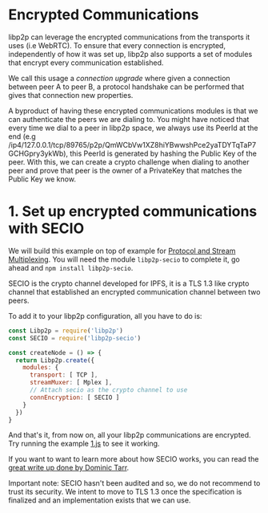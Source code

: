 # Encrypted Communications

libp2p can leverage the encrypted communications from the transports it uses (i.e WebRTC). To ensure that every connection is encrypted, independently of how it was set up, libp2p also supports a set of modules that encrypt every communication established.

We call this usage a _connection upgrade_ where given a connection between peer A to peer B, a protocol handshake can be performed that gives that connection new properties.

A byproduct of having these encrypted communications modules is that we can authenticate the peers we are dialing to. You might have noticed that every time we dial to a peer in libp2p space, we always use its PeerId at the end (e.g /ip4/127.0.0.1/tcp/89765/p2p/QmWCbVw1XZ8hiYBwwshPce2yaTDYTqTaP7GCHGpry3ykWb), this PeerId is generated by hashing the Public Key of the peer. With this, we can create a crypto challenge when dialing to another peer and prove that peer is the owner of a PrivateKey that matches the Public Key we know.

# 1. Set up encrypted communications with SECIO

We will build this example on top of example for [Protocol and Stream Multiplexing](../protocol-and-stream-multiplexing). You will need the module `libp2p-secio` to complete it, go ahead and `npm install libp2p-secio`.

SECIO is the crypto channel developed for IPFS, it is a TLS 1.3 like crypto channel that established an encrypted communication channel between two peers.

To add it to your libp2p configuration, all you have to do is:

```JavaScript
const Libp2p = require('libp2p')
const SECIO = require('libp2p-secio')

const createNode = () => {
  return Libp2p.create({
    modules: {
      transport: [ TCP ],
      streamMuxer: [ Mplex ],
      // Attach secio as the crypto channel to use
      connEncryption: [ SECIO ]
    }
  })
}
```

And that's it, from now on, all your libp2p communications are encrypted. Try running the example [1.js](./1.js) to see it working.

If you want to want to learn more about how SECIO works, you can read the [great write up done by Dominic Tarr](https://github.com/auditdrivencrypto/secure-channel/blob/master/prior-art.md#ipfss-secure-channel).

Important note: SECIO hasn't been audited and so, we do not recommend to trust its security. We intent to move to TLS 1.3 once the specification is finalized and an implementation exists that we can use.
